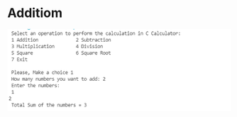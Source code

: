 # Additiom
![image](https://github.com/shaileshms18/M1_App_Calculator/blob/main/6_Images%20and%20Videos/Addition.png)

